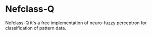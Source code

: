 Nefclass-Q
==========

Nefclass-Q it's a free implementation of neuro-fuzzy perceptron for classification of pattern data.